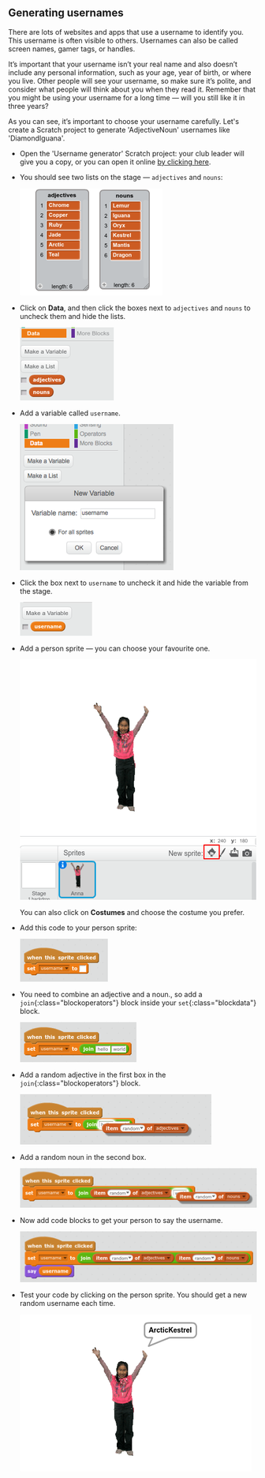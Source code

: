 ## Generating usernames

There are lots of websites and apps that use a username to identify you. This username is often visible to others. Usernames can also be called screen names, gamer tags, or handles. 

It’s important that your username isn’t your real name and also doesn’t include any personal information, such as your age, year of birth, or where you live. Other people will see your username, so make sure it’s polite, and consider what people will think about you when they read it. Remember that you might be using your username for a long time — will you still like it in three years? 

As you can see, it’s important to choose your username carefully. Let's create a Scratch project to generate 'AdjectiveNoun' usernames like 'DiamondIguana'. 

+ Open the 'Username generator' Scratch project: your club leader will give you a copy, or you can open it online <a href="http://jumpto.cc/username-go" target="_blank">by clicking here</a>.

+ You should see two lists on the stage — `adjectives` and `nouns`:

	![screenshot](images/usernames-lists.png)

+ Click on **Data**, and then click the boxes next to `adjectives` and `nouns` to uncheck them and hide the lists.

	![screenshot](images/usernames-hide.png)
	
+ Add a variable called `username`.

	![screenshot](images/usernames-variable.png)
	
+ Click the box next to `username` to uncheck it and hide the variable from the stage.

	![screenshot](images/usernames-hide-variable.png)

+ Add a person sprite — you can choose your favourite one. 

	![screenshot](images/usernames-person.png)
	
	You can also click on **Costumes** and choose the costume you prefer.

+ Add this code to your person sprite:

	![screenshot](images/usernames-clicked.png)
	
+ You need to combine an adjective and a noun., so add a `join`{:class="blockoperators"} block inside your `set`{:class="blockdata"} block.

	![screenshot](images/usernames-join.png)
	
+ Add a random adjective in the first box in the `join`{:class="blockoperators"} block.

	![screenshot](images/usernames-adjective.png)
	
+ Add a random noun in the second box.

	![screenshot](images/usernames-noun.png)
	
+ Now add code blocks to get your person to say the username.

	![screenshot](images/usernames-say.png)

+ Test your code by clicking on the person sprite. You should get a new random username each time. 

	![screenshot](images/usernames-click.png)



